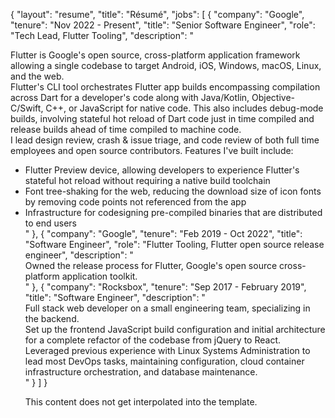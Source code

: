 {
"layout": "resume",
"title": "Résumé",
"jobs": [
  {
    "company": "Google",
    "tenure": "Nov 2022 - Present",
    "title": "Senior Software Engineer",
    "role": "Tech Lead, Flutter Tooling",
    "description": "<div class=p>Flutter</a> is Google's open source, cross-platform application framework allowing a single codebase to target Android, iOS, Windows, macOS, Linux, and the web.</div><div class=p>Flutter's CLI tool orchestrates Flutter app builds encompassing compilation across Dart for a developer's code along with Java/Kotlin, Objective-C/Swift, C++, or JavaScript for native code. This also includes debug-mode builds, involving stateful hot reload of Dart code just in time compiled and release builds ahead of time compiled to machine code.</div><div class=p>I lead design review, crash & issue triage, and code review of both full time employees and open source contributors. Features I've built include:</div><ul><li>Flutter Preview device, allowing developers to experience Flutter's stateful hot reload without requiring a native build toolchain</li><li>Font tree-shaking for the web, reducing the download size of icon fonts by removing code points not referenced from the app</li><li>Infrastructure for codesigning pre-compiled binaries that are distributed to end users</li>"
  },
  {
    "company": "Google",
    "tenure": "Feb 2019 - Oct 2022",
    "title": "Software Engineer",
    "role": "Flutter Tooling, Flutter open source release engineer",
    "description": "<div class=p>Owned the release process for Flutter, Google's open source cross-platform application toolkit.</div>"
  },
  {
    "company": "Rocksbox",
    "tenure": "Sep 2017 - February 2019",
    "title": "Software Engineer",
    "description": "<div class=p>Full stack web developer on a small engineering team, specializing in the backend.</div><div class=p>Set up the frontend JavaScript build configuration and initial architecture for a complete refactor of the codebase from jQuery to React.</div><div class=p>Leveraged previous experience with Linux Systems Administration to lead most DevOps tasks, maintaining configuration, cloud container infrastructure orchestration, and database maintenance.</div>"
  }
]
}

This content does not get interpolated into the template.
